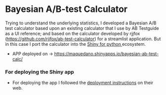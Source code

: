 # Bayesian A/B-test Calculator

Trying to understand the underlying statistics, I developed a Bayesian A/B test calculator based upon an existing calculator that I use by AB Testguide as a UI reference; 
and based on the calculator developed by rjjfox (https://github.com/rjjfox/ab-test-calculator) for a streamlist application. But in this case I port the calculator into
the [Shiny for python ](https://shiny.posit.co/py/) ecosystem.

* APP deployed on → https://maquedano.shinyapps.io/bayesian-ab-test-calc/

### For deploying the Shiny app
* For deploying the app I followed the [deployment instructions](https://shiny.posit.co/py/docs/deploy-cloud.html)  on their web. 
